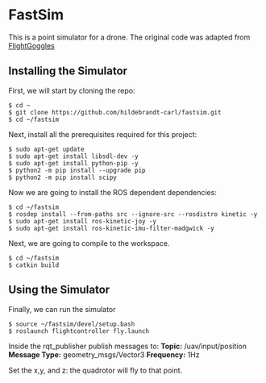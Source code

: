 # FastSim

This is a point simulator for a drone. The original code was adapted from [FlightGoggles](https://flightgoggles.mit.edu)

## Installing the Simulator

First, we will start by cloning the repo:
```
$ cd ~
$ git clone https://github.com/hildebrandt-carl/fastsim.git
$ cd ~/fastsim
```

Next, install all the prerequisites required for this project:
```
$ sudo apt-get update
$ sudo apt-get install libsdl-dev -y
$ sudo apt-get install python-pip -y
$ python2 -m pip install --upgrade pip
$ python2 -m pip install scipy
```

Now we are going to install the ROS dependent dependencies:
```
$ cd ~/fastsim
$ rosdep install --from-paths src --ignore-src --rosdistro kinetic -y
$ sudo apt-get install ros-kinetic-joy -y
$ sudo apt-get install ros-kinetic-imu-filter-madgwick -y
```

Next, we are going to compile to the workspace.
```
$ cd ~/fastsim
$ catkin build
```

## Using the Simulator

Finally, we can run the simulator
```
$ source ~/fastsim/devel/setup.bash
$ roslaunch flightcontroller fly.launch
```

Inside the rqt_publisher publish messages to:
**Topic:** /uav/input/position 
**Message Type:** geometry_msgs/Vector3
**Frequency:** 1Hz


Set the x,y, and z: the quadrotor will fly to that point.
